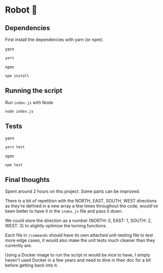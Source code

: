 # Robot 🤖

## Dependencies

First install the dependencies with yarn (or npm).

yarn
```
yarn
```

npm
```
npm install
```

## Running the script

Run `index.js` with Node

```
node index.js
```

## Tests

yarn
```
yarn test
```

npm
```
npm test
```

## Final thoughts

Spent around 2 hours on this project. Some parts can be improved.

There is a bit of repetition with the NORTH, EAST, SOUTH, WEST directions as they're defined in a new array a few times throughout the code, would've been better to have it in the `index.js` file and pass it down.

We could store the direction as a number (NORTH: 0, EAST: 1, SOUTH: 2, WEST: 3) to slightly optimize the turning functions.

Each file in `/commands` should have its own attached unit-testing file to test more edge cases, it would also make the unit tests much cleaner than they currently are.

Using a Docker image to run the script in would be nice to have, I simply haven't used Docker in a few years and need to dive in their doc for a bit before getting back into it.